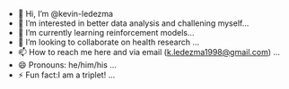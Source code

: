 - 👋 Hi, I’m @kevin-ledezma
- 👀 I’m interested in better data analysis and challening myself...
- 🌱 I’m currently learning reinforcement models...
- 💞️ I’m looking to collaborate on health research ...
- 📫 How to reach me here and via email (k.ledezma1998@gmail.com) ...
- 😄 Pronouns: he/him/his ...
- ⚡ Fun fact:I am a triplet! ...

<!---
kevin-ledezma/kevin-ledezma is a ✨ special ✨ repository because its `README.md` (this file) appears on your GitHub profile.
You can click the Preview link to take a look at your changes.
--->
